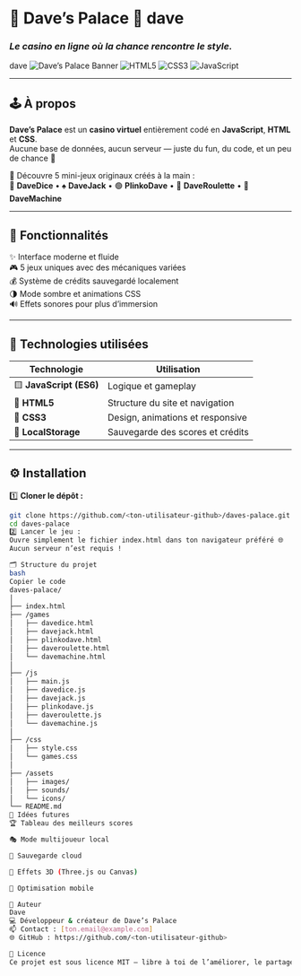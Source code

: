# 🎰 **Dave’s Palace** 🏰  dave
### *Le casino en ligne où la chance rencontre le style.*
dave
![Dave’s Palace Banner](https://img.shields.io/badge/Dave's%20Palace-%F0%9F%8F%B0-blueviolet?style=for-the-badge)
![HTML5](https://img.shields.io/badge/HTML5-orange?logo=html5&style=for-the-badge)
![CSS3](https://img.shields.io/badge/CSS3-blue?logo=css3&style=for-the-badge)
![JavaScript](https://img.shields.io/badge/JavaScript-yellow?logo=javascript&style=for-the-badge)

---

## 🕹️ **À propos**

**Dave’s Palace** est un **casino virtuel** entièrement codé en **JavaScript**, **HTML** et **CSS**.  
Aucune base de données, aucun serveur — juste du fun, du code, et un peu de chance 💸  

💎 Découvre 5 mini-jeux originaux créés à la main :  
🎲 **DaveDice** • ♠️ **DaveJack** • 🟢 **PlinkoDave** • 🔴 **DaveRoulette** • 🎰 **DaveMachine**

---

## 💫 **Fonctionnalités**

✨ Interface moderne et fluide  
🎮 5 jeux uniques avec des mécaniques variées  
💰 Système de crédits sauvegardé localement  
🌗 Mode sombre et animations CSS  
🔊 Effets sonores pour plus d’immersion  

---

## 🧩 **Technologies utilisées**

| Technologie | Utilisation |
|--------------|-------------|
| 🟨 **JavaScript (ES6)** | Logique et gameplay |
| 🧱 **HTML5** | Structure du site et navigation |
| 🎨 **CSS3** | Design, animations et responsive |
| 💾 **LocalStorage** | Sauvegarde des scores et crédits |

---

## ⚙️ **Installation**

1️⃣ **Cloner le dépôt :**
```bash
git clone https://github.com/<ton-utilisateur-github>/daves-palace.git
cd daves-palace
2️⃣ Lancer le jeu :
Ouvre simplement le fichier index.html dans ton navigateur préféré 🌐
Aucun serveur n’est requis !

🗂️ Structure du projet
bash
Copier le code
daves-palace/
│
├── index.html
├── /games
│   ├── davedice.html
│   ├── davejack.html
│   ├── plinkodave.html
│   ├── daveroulette.html
│   └── davemachine.html
│
├── /js
│   ├── main.js
│   ├── davedice.js
│   ├── davejack.js
│   ├── plinkodave.js
│   ├── daveroulette.js
│   └── davemachine.js
│
├── /css
│   ├── style.css
│   └── games.css
│
├── /assets
│   ├── images/
│   ├── sounds/
│   └── icons/
└── README.md
🚧 Idées futures
🏆 Tableau des meilleurs scores

🎭 Mode multijoueur local

💾 Sauvegarde cloud

🎨 Effets 3D (Three.js ou Canvas)

📱 Optimisation mobile

👑 Auteur
Dave
💻 Développeur & créateur de Dave’s Palace
📫 Contact : [ton.email@example.com]
🌐 GitHub : https://github.com/<ton-utilisateur-github>

🪪 Licence
Ce projet est sous licence MIT — libre à toi de l’améliorer, le partager ou d’y ajouter tes propres jeux 🧠
